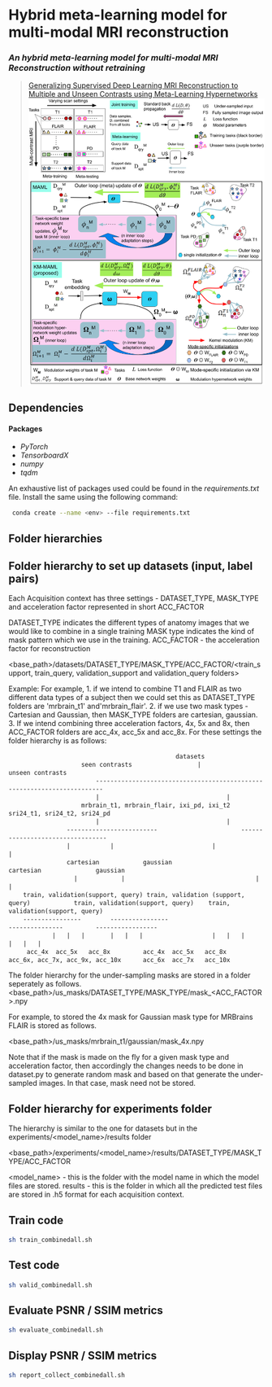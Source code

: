 # Hybrid meta-learning model for multi-modal MRI reconstruction
### *An hybrid meta-learning model for multi-modal MRI Reconstruction without retraining* 
> [Generalizing Supervised Deep Learning MRI Reconstruction to Multiple and Unseen Contrasts using Meta-Learning Hypernetworks]()  
![Graphical abstract](src/images/KM-MAML.png)

## Dependencies
#### Packages
* *PyTorch*
* *TensorboardX*
* *numpy*
* *tqdm*
 
An exhaustive list of packages used could be found in the *requirements.txt* file. Install the same using the following command:

```bash
 conda create --name <env> --file requirements.txt
```

## Folder hierarchies 

Folder hierarchy to set up datasets (input, label pairs)
--------------------------------------------------------

Each Acquisition context has three settings - DATASET_TYPE, MASK_TYPE and acceleration factor represented in short ACC_FACTOR

DATASET_TYPE indicates the different types of anatomy images that we would like to combine in a single training
MASK type indicates the kind of mask pattern which we use in the training. 
ACC_FACTOR - the acceleration factor for reconstruction 

<base_path>/datasets/DATASET_TYPE/MASK_TYPE/ACC_FACTOR/<train_support, train_query, validation_support and validation_query folders>

Example:
For example, 1. if we intend to combine T1 and FLAIR as two different data types of a subject then we could set this as DATASET_TYPE folders are 'mrbrain_t1' and'mrbrain_flair'. 2. if we use two mask types - Cartesian and Gaussian, then MASK_TYPE folders are cartesian, gaussian. 3. If we intend combining three acceleration factors, 4x, 5x and 8x, then ACC_FACTOR folders are acc_4x, acc_5x and acc_8x.
For these settings the folder hierarchy is as follows:


											      datasets
						seen contrasts					|                       unseen contrasts
							------------------------------------------------------------------------
							|									|
						mrbrain_t1, mrbrain_flair, ixi_pd, ixi_t2			sri24_t1, sri24_t2, sri24_pd
							|									|
					-------------------------						---------------------------------
					|			|					        |				|
				    cartesian	         gaussian					     cartesian			     gaussian
				      |			   |					                |				|
		train, validation(support, query) train, validation (support, query)            train, validation(support, query)    train, validation(support, query)
		----------------		----------------			                ---------------			-----------------
                |	|	|		|	|	|					|	|	|	   	|	|	|
	     acc_4x  acc_5x   acc_8x	     acc_4x  acc_5x   acc_8x		                  acc_6x, acc_7x, acc_9x, acc_10x      acc_6x  acc_7x	acc_10x


The folder hierarchy for the under-sampling masks are stored in a folder seperately as follows.
<base_path>/us_masks/DATASET_TYPE/MASK_TYPE/mask_<ACC_FACTOR>.npy

For example, to stored the 4x mask for Gaussian mask type for MRBrains FLAIR is stored as follows.

<base_path>/us_masks/mrbrain_t1/gaussian/mask_4x.npy

Note that if the mask is made on the fly for a given mask type and acceleration factor, then accordingly the changes needs to be done in dataset.py to generate random mask and based on that generate the under-sampled images. In that case, mask need not be stored.


Folder hierarchy for experiments folder
----------------------------------------

The hierarchy is similar to the one for datasets but in the experiments/<model_name>/results folder

<base_path>/experiments/<model_name>/results/DATASET_TYPE/MASK_TYPE/ACC_FACTOR

<model_name> - this is the folder with the model name in which the model files are stored.
results - this is the folder in which all the predicted test files are stored in .h5 format for each acquisition context.

## Train code 

```bash
sh train_combinedall.sh
```

## Test code 

```bash
sh valid_combinedall.sh
```

## Evaluate PSNR / SSIM metrics 

```bash
sh evaluate_combinedall.sh
```

## Display PSNR / SSIM metrics 

```bash
sh report_collect_combinedall.sh
```

